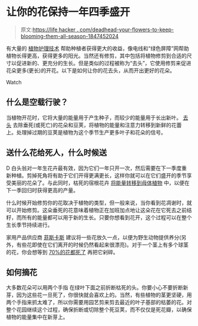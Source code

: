 # 让你的花保持一年四季盛开

> 原文:[https://life hacker . com/deadhead-your-flowers-to-keep-blooming-them-all-season-1847452024](https://lifehacker.com/deadhead-your-flowers-to-keep-them-blooming-all-season-1847452024)

有大量的 [植物护理技术](https://lifehacker.com/how-to-train-your-plants-so-they-grow-better-1847244843) 帮助种植者获得更大的收益，像电线和“绿色屏障”网帮助植物长得更高，获得更多的阳光。当然还有修剪，其中包括将植物修剪到合适的尺寸以促进新的、更充分的生长。但是类似的过程被称为“去头”，它使用修剪来促进花朵更多(更长)的开花。以下是如何让你的花去头，从而开出更好的花朵。

Watch

## 什么是空载行驶？

当植物开花时，它将大量的能量用于产生种子，而较少的能量用于长出新叶。 [去头](https://www.jacksonandperkins.com/what-is-deadheading/a/what-is-deadheading/) 去除垂死(或死亡)的花朵和豆荚，将植物的能量和注意力转移到新鲜的花蕾上。处理掉过期的豆荚是植物为这个季节生产更多叶子和花朵的信号。

## 送什么花给死人，什么时候送

D 白头翁对一年生花卉最有效，因为它们一年只开一次，然后需要在下一季度重新种植。剪掉死角将有助于它们开得更满更长，这样你就可以在它们盛开的季节享受美丽的花朵了。与此同时，枯死的宿根花卉 [将能量转移到母体植物](https://www.jacksonandperkins.com/what-is-deadheading/a/what-is-deadheading/) 中，以便在下一季回归时获得更高的产量。

什么时候开始修剪你的花取决于植物的类型，但一般来说，当你看到花凋谢时，就可以开始修剪。这朵垂死的花意味着植物正在加班加点地让这朵花在它死去之前结籽，而所有的能量都可以用于新的生长。只要你想看到花开，这个过程可以在整个生长季节持续进行。

家用产品供应商 [菲斯卡斯](https://www.fiskars.com/en-us/gardening-and-yard-care/ideas-and-how-tos/pruning-and-trimming/deadheading-flowers) 建议将一些花放久一点，以便为野生动物提供养分(另外，有些花即使在它们离开的时候仍然看起来很漂亮)。对于一个茎上有多个球茎的花，你会想等到 [70%的花都死了](https://www.fiskars.com/en-us/gardening-and-yard-care/ideas-and-how-tos/pruning-and-trimming/deadheading-flowers) 再把它剁碎。

## 如何摘花

大多数花朵可以用两个手指 在绿叶下面之前折断枯死的头。你要小心不要折断新芽，因为这些花一旦死了，你很快就会喜欢上的。当然，有些植物的茎更坚硬，用两个手指来抓太难了，所以你需要用园艺剪来剪去最近的叶子基部的枯萎的花。对整个花园继续这个过程，确保折断或切除整个死豆荚，而不仅仅是死花瓣，以确保植物的能量集中在新芽上。